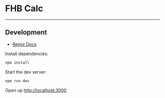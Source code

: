 # FHB Calc

---

## Development

- [Remix Docs](https://remix.run/docs)

Install dependencies:

```sh
npm install
```

Start the dev server:

```sh
npm run dev
```

Open up [http://localhost:3000](http://localhost:3000)
